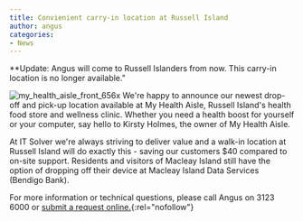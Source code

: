 ```yaml
---
title: Convienient carry-in location at Russell Island
author: angus
categories:
- News
---
```

**Update: Angus will come to Russell Islanders from now. This carry-in location is no longer available."

![my_health_aisle_front_656x](/assets/images/my_health_aisle_front_656x.jpg)
We're happy to announce our newest drop-off and pick-up location available at My Health Aisle, Russell Island's health food store and wellness clinic. Whether you need a health boost for yourself or your computer, say hello to Kirsty Holmes, the owner of My Health Aisle.

At IT Solver we're always striving to deliver value and a walk-in location at Russell Island will do exactly this - saving our customers $40 compared to on-site support. Residents and visitors of Macleay Island still have the option of dropping off their device at Macleay Island Data Services (Bendigo Bank).

For more information or technical questions, please call Angus on 3123 6000 or [submit a request online.](https://support.itsolver.net/hc/en-au/requests/new){:rel="nofollow"}
